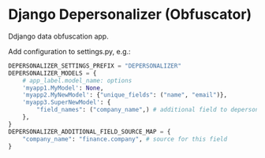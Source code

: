 # Django Depersonalizer (Obfuscator)

Ddjango data obfuscation app.

Add configuration to settings.py, e.g.:

```python
DEPERSONALIZER_SETTINGS_PREFIX = "DEPERSONALIZER"
DEPERSONALIZER_MODELS = {
    # app_label.model_name: options
    'myapp1.MyModel': None,
    'myapp2.MyNewModel': {"unique_fields": ("name", "email")},
    'myapp3.SuperNewModel': {
        "field_names": ("company_name",) # additional field to depersonalize
    },
}
DEPERSONALIZER_ADDITIONAL_FIELD_SOURCE_MAP = {
    "company_name": "finance.company", # source for this field
}
```
